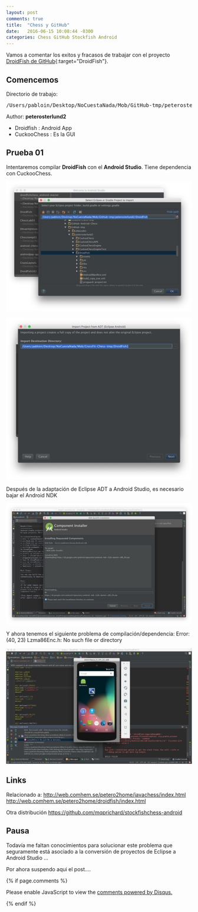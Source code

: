 ```yaml
---
layout: post
comments: true
title:  "Chess y GitHub"
date:   2016-06-15 10:08:44 -0300
categories: Chess GitHub Stockfish Android
---
```

Vamos a comentar los exitos y fracasos de trabajar con el proyecto [DroidFish de GitHub][DroidFish-GitHub]{:target="DroidFish"}.

## Comencemos

Directorio de trabajo:

<pre>
/Users/pabloin/Desktop/NoCuestaNada/Mob/GitHub-tmp/peterosterlund2
</pre>

Author: **peterosterlund2**

-  Droidfish   : Android App
-  CuckooChess : Es la GUI



## Prueba 01

Intentaremos compilar **DroidFish** con el **Android Studio**.
Tiene dependencia con CuckooChess.

![importacion paso1 screenshot](/assets/post_001_droidfish00000.png)


![importacion paso2 screenshot](/assets/post_001_droidfish00001.png)

Después de la adaptación de Eclipse ADT a Android Studio, es necesario bajar el Android NDK

![importacion paso2 screenshot](/assets/post_001_droidfish00002.png)

Y ahora tenemos el siguiente problema de compilación/dependencia:
Error:(40, 23) Lzma86Enc.h: No such file or directory

![importacion paso2 screenshot](/assets/post_001_droidfish00003.png)

## Links

Relacionado a:
http://web.comhem.se/petero2home/javachess/index.html
http://web.comhem.se/petero2home/droidfish/index.html

Otra distribución
https://github.com/mqprichard/stockfishchess-android

[DroidFish-GitHub]: https://github.com/peterosterlund2/droidfish


## Pausa

Todavía me faltan conocimientos para solucionar este problema
que seguramente está asociado a la conversión de proyectos
de Eclipse a Android Studio ...

Por ahora suspendo aqui el post....


{% if page.comments %}

<div id="disqus_thread"></div>
<script>

var disqus_developer = 1;               // Comment out when the site is live


    /**
     *  RECOMMENDED CONFIGURATION VARIABLES: EDIT AND UNCOMMENT THE SECTION BELOW TO INSERT DYNAMIC VALUES FROM YOUR PLATFORM OR CMS.
     *  LEARN WHY DEFINING THESE VARIABLES IS IMPORTANT: https://disqus.com/admin/universalcode/#configuration-variables
     */

    var disqus_config = function () {
        this.page.url = pabloezequiel.github.io;  // Replace PAGE_URL with your page's canonical URL variable
        this.page.identifier = "PabloEze";          // Replace PAGE_IDENTIFIER with your page's unique identifier variable
    };


    (function() {  // REQUIRED CONFIGURATION VARIABLE: EDIT THE SHORTNAME BELOW
        var d = document, s = d.createElement('script');

        s.src = '//PabloEze.disqus.com/embed.js';  // IMPORTANT: Replace EXAMPLE with your forum shortname!

        s.setAttribute('data-timestamp', +new Date());
        (d.head || d.body).appendChild(s);
    })();
</script>
<noscript>Please enable JavaScript to view the <a href="https://disqus.com/?ref_noscript" rel="nofollow">comments powered by Disqus.</a></noscript>


{% endif %}
